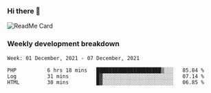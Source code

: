 ### Hi there 👋

<!--
**itzcy/itzcy** is a ✨ _special_ ✨ repository because its `README.md` (this file) appears on your GitHub profile.

Here are some ideas to get you started:

- 🔭 I’m currently working on ...
- 🌱 I’m currently learning ...
- 👯 I’m looking to collaborate on ...
- 🤔 I’m looking for help with ...
- 💬 Ask me about ...
- 📫 How to reach me: ...
- 😄 Pronouns: ...
- ⚡ Fun fact: ...
-->
![ReadMe Card](https://github-readme-stats.vercel.app/api?username=itzcy&show_icons=true&title_color=2d3198&icon_color=797cb8&text_color=24292e&bg_color=f6f8fa)

### Weekly development breakdown
<!--START_SECTION:waka-->
```text
Week: 01 December, 2021 - 07 December, 2021

PHP          6 hrs 18 mins   █████████████████████▒░░░   85.84 % 
Log          31 mins         █▓░░░░░░░░░░░░░░░░░░░░░░░   07.14 % 
HTML         30 mins         █▓░░░░░░░░░░░░░░░░░░░░░░░   06.85 % 
```
<!--END_SECTION:waka-->
